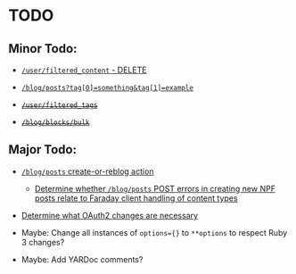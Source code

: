 # TODO

## Minor Todo:

- [`/user/filtered_content` - DELETE](https://github.com/tumblr/docs/blob/master/api.md#userfiltered_content---content-filtering)

- [`/blog/posts?tag[0]=something&tag[1]=example`](https://github.com/tumblr/docs/blob/master/api.md#request-parameters-17)

- <del>[`/user/filtered_tags`](https://github.com/tumblr/docs/blob/master/api.md#userfiltered_tags---tag-filtering)</del>

- <del>[`/blog/blocks/bulk`](https://github.com/tumblr/docs/blob/master/api.md#blocksbulk--block-a-list-of-blogs)</del>

## Major Todo:

- [`/blog/posts` create-or-reblog action](https://github.com/tumblr/docs/blob/master/api.md#posts---createreblog-a-post-neue-post-format)

    - [Determine whether `/blog/posts` POST errors in creating new NPF posts relate to Faraday client handling of content types](https://github.com/tumblr/docs/blob/master/api.md#request-content-types)

- [Determine what OAuth2 changes are necessary](https://github.com/tumblr/docs/blob/master/api.md#oauth2-authorization)

- Maybe: Change all instances of `options={}` to `**options` to respect Ruby 3 changes?

- Maybe: Add YARDoc comments?